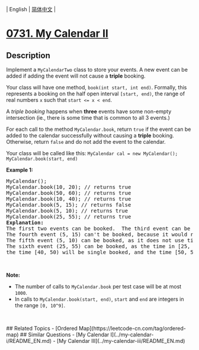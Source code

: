 
| English | [简体中文](README.md) |
# [0731. My Calendar II](https://leetcode-cn.com/problems/my-calendar-ii/)
## Description
<p>Implement a <code>MyCalendarTwo</code> class to store your events. A new event can be added if adding the event will not cause a <b>triple</b> booking.</p>

<p>Your class will have one method, <code>book(int start, int end)</code>. Formally, this represents a booking on the half open interval <code>[start, end)</code>, the range of real numbers <code>x</code> such that <code>start &lt;= x &lt; end</code>.</p>

<p>A <i>triple booking</i> happens when <b>three</b> events have some non-empty intersection (ie., there is some time that is common to all 3 events.)</p>

<p>For each call to the method <code>MyCalendar.book</code>, return <code>true</code> if the event can be added to the calendar successfully without causing a <b>triple</b> booking. Otherwise, return <code>false</code> and do not add the event to the calendar.</p>
Your class will be called like this: <code>MyCalendar cal = new MyCalendar();</code> <code>MyCalendar.book(start, end)</code>

<p><b>Example 1:</b></p>

<pre>
MyCalendar();
MyCalendar.book(10, 20); // returns true
MyCalendar.book(50, 60); // returns true
MyCalendar.book(10, 40); // returns true
MyCalendar.book(5, 15); // returns false
MyCalendar.book(5, 10); // returns true
MyCalendar.book(25, 55); // returns true
<b>Explanation:</b> 
The first two events can be booked.  The third event can be double booked.
The fourth event (5, 15) can&#39;t be booked, because it would result in a triple booking.
The fifth event (5, 10) can be booked, as it does not use time 10 which is already double booked.
The sixth event (25, 55) can be booked, as the time in [25, 40) will be double booked with the third event;
the time [40, 50) will be single booked, and the time [50, 55) will be double booked with the second event.
</pre>

<p>&nbsp;</p>

<p><b>Note:</b></p>

<ul>
	<li>The number of calls to <code>MyCalendar.book</code> per test case will be at most <code>1000</code>.</li>
	<li>In calls to <code>MyCalendar.book(start, end)</code>, <code>start</code> and <code>end</code> are integers in the range <code>[0, 10^9]</code>.</li>
</ul>

<p>&nbsp;</p>
## Related Topics
- [Ordered Map](https://leetcode-cn.com/tag/ordered-map)
## Similar Questions
- [My Calendar I](../my-calendar-i/README_EN.md)
- [My Calendar III](../my-calendar-iii/README_EN.md)

